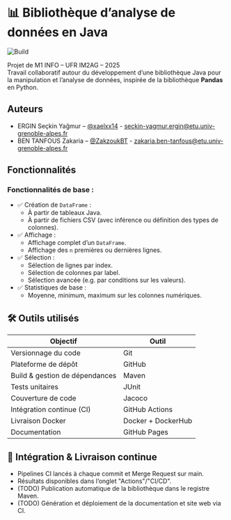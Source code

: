 # 📊 Bibliothèque d’analyse de données en Java

![Build](https://github.com/xaelxx14/DevOps-Project/actions/workflows/ci.yml/badge.svg)

Projet de M1 INFO – UFR IM2AG – 2025  
Travail collaboratif autour du développement d’une bibliothèque Java pour la manipulation et l’analyse de données, inspirée de la bibliothèque **Pandas** en Python.
## Auteurs

- ERGIN Seçkin Yağmur – [@xaelxx14](https://github.com/xaelxx14) - seckin-yagmur.ergin@etu.univ-grenoble-alpes.fr
- BEN TANFOUS Zakaria – [@ZakzoukBT](https://github.com/ZakzoukBT) - zakaria.ben-tanfous@etu.univ-grenoble-alpes.fr

## Fonctionnalités

### Fonctionnalités de base :
- ✅ Création de `DataFrame` :
  - À partir de tableaux Java.
  - À partir de fichiers CSV (avec inférence ou définition des types de colonnes).
- ✅ Affichage :
  - Affichage complet d’un `DataFrame`.
  - Affichage des `n` premières ou dernières lignes.
- ✅ Sélection :
  - Sélection de lignes par index.
  - Sélection de colonnes par label.
  - Sélection avancée (e.g. par conditions sur les valeurs).
- ✅ Statistiques de base :
  - Moyenne, minimum, maximum sur les colonnes numériques.

## 🛠️ Outils utilisés

| Objectif | Outil |
|-|-|
| Versionnage du code | Git |
| Plateforme de dépôt | GitHub |
| Build & gestion de dépendances | Maven |
| Tests unitaires | JUnit |
| Couverture de code | Jacoco |
| Intégration continue (CI)| GitHub Actions
| Livraison Docker | Docker + DockerHub |
| Documentation | GitHub Pages |

## 🧪 Intégration & Livraison continue

- Pipelines CI lancés à chaque commit et Merge Request sur main.
- Résultats disponibles dans l’onglet "Actions"/"CI/CD".
- (TODO) Publication automatique de la bibliothèque dans le registre Maven.
- (TODO) Génération et déploiement de la documentation et site web via CI.

